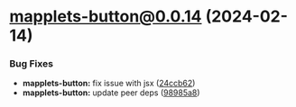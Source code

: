 # mapplets-button@0.0.14 (2024-02-14)

### Bug Fixes

* **mapplets-button:** fix issue with jsx ([24ccb62](https://github.com/mapplesorg/mapplets/commit/24ccb6272c447be00c45c951fed4b7781f6a2e17))
* **mapplets-button:** update peer deps ([98985a8](https://github.com/mapplesorg/mapplets/commit/98985a8226a15e7f62ce06a97257de86971eb826))

